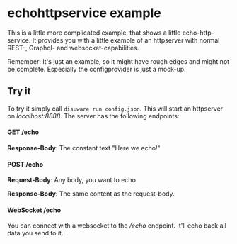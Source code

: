# echohttpservice example

This is a little more complicated example, that shows a little echo-http-service. It provides you with a little example
of an httpserver with normal REST-, Graphql- and websocket-capabilities.

Remember: It's just an example, so it might have rough edges and might not be complete. Especially the configprovider is
just a mock-up.

## Try it

To try it simply call `disuware run config.json`. This will start an httpserver on *localhost:8888*. The server has the
following endpoints:

#### GET /echo

**Response-Body**: The constant text "Here we echo!"

#### POST /echo

**Request-Body**: Any body, you want to echo

**Response-Body**: The same content as the request-body.

#### WebSocket /echo

You can connect with a websocket to the */echo* endpoint. It'll echo back all data you send to it.
